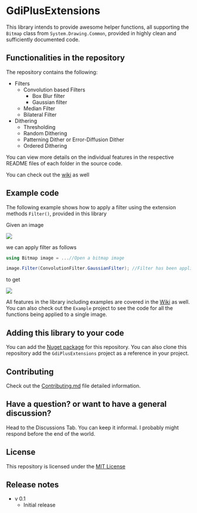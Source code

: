 # GdiPlusExtensions

This library intends to provide awesome helper functions, all supporting the `Bitmap` class from `System.Drawing.Common`, provided in highly clean and sufficiently documented code.

## Functionalities in the repository

The repository contains the following:

- Filters
	- Convolution based Filters
		- Box Blur filter
		- Gaussian filter
	- Median Filter
	- Bilateral Filter
- Dithering
	- Thresholding
	- Random Dithering
	- Patterning Dither or Error-Diffusion Dither
	- Ordered Dithering

You can view more details on the individual features in the respective README files of each folder in the source code.

You can check out the [wiki](https://github.com/AzuxirenLeadGuy/GdiPlusExtension/wiki) as well

## Example code

The following example shows how to apply a filter using the extension methods `Filter()`, provided in this library

Given an image 

![](https://raw.githubusercontent.com/wiki/AzuxirenLeadGuy/GdiPlusExtension/Images/x.jpg)

we can apply filter as follows 

```cs
using Bitmap image = ...//Open a bitmap image

image.Filter(ConvolutionFilter.GaussianFilter); //Filter has been applied!
```

to get

![](https://raw.githubusercontent.com/wiki/AzuxirenLeadGuy/GdiPlusExtension/Images/FilteredImages/x-Gaussian_Blur_Filter.png)

All features in the library including examples are covered in the [Wiki](https://github.com/AzuxirenLeadGuy/GdiPlusExtension/wiki) as well. You can also check out the `Example` project to see the code for all the functions being applied to a single image.

## Adding this library to your code

You can add the [Nuget package](https://www.nuget.org/packages/Azuxiren.GdiPlusExtensions/) for this repository. You can also clone this repository add the `GdiPlusExtensions` project as a reference in your project.


## Contributing

Check out the [Contributing.md](./CONTRIBUTING.md) file detailed information.

## Have a question? or want to have a general discussion?

Head to the Discussions Tab. You can keep it informal. I probably might respond before the end of the world.

## License

This repository is licensed under the [MIT License](./LICENSE)

## Release notes

- v 0.1
	- Initial release